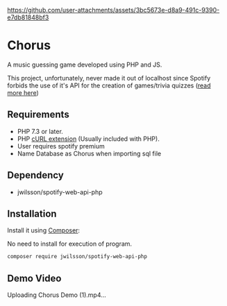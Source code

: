 
https://github.com/user-attachments/assets/3bc5673e-d8a9-491c-9390-e7db81848bf3
# Chorus
A music guessing game developed using PHP and JS.

This project, unfortunately, never made it out of localhost since Spotify forbids the use of it's API for the creation of games/trivia quizzes ([read more here](https://developer.spotify.com/policy))


## Requirements
* PHP 7.3 or later.
* PHP [cURL extension](http://php.net/manual/en/book.curl.php) (Usually included with PHP).
* User requires spotify premium
* Name Database as Chorus when importing sql file

## Dependency
* jwilsson/spotify-web-api-php

## Installation
Install it using [Composer](https://getcomposer.org/):

No need to install for execution of program.
```sh
composer require jwilsson/spotify-web-api-php
```
## Demo Video

Uploading Chorus Demo (1).mp4…
